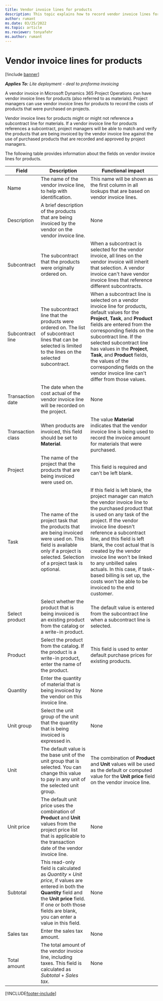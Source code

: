 ```yaml
---
title: Vendor invoice lines for products
description: This topic explains how to record vendor invoice lines for products and use the different fields to record product purchases from vendors.
author: rumant
ms.date: 03/25/2022
ms.topic: article
ms.reviewer: tonyafehr 
ms.author: rumant
---
```


# Vendor invoice lines for products

[!include [banner](../../includes/dataverse-preview.md)]

_**Applies To:** Lite deployment - deal to proforma invoicing_

A vendor invoice in Microsoft Dynamics 365 Project Operations can have vendor invoice lines for products (also referred to as materials). Project managers can use vendor invoice lines for products to record the costs of products that were purchased on projects.

Vendor invoice lines for products might or might not reference a subcontract line for materials. If a vendor invoice line for products references a subcontract, project managers will be able to match and verify the products that are being invoiced by the vendor invoice line against the use of purchased products that are recorded and approved by project managers.

The following table provides information about the fields on vendor invoice lines for products.

| Field | Description | Functional impact |
| --- | --- | --- |
| Name | The name of the vendor invoice line, to help with identification. | This name will be shown as the first column in all lookups that are based on vendor invoice lines. |
| Description | A brief description of the products that are being invoiced by the vendor on the vendor invoice line. | None |
| Subcontract | The subcontract that the products were originally ordered on. | When a subcontract is selected for the vendor invoice, all lines on the vendor invoice will inherit that selection. A vendor invoice can't have vendor invoice lines that reference different subcontracts. |
| Subcontract line | The subcontract line that the products were ordered on. The list of subcontract lines that can be selected is limited to the lines on the selected subcontract. | When a subcontract line is selected on a vendor invoice line for products, default values for the **Project**, **Task**, and **Product** fields are entered from the corresponding fields on the subcontract line. If the selected subcontract line has values in the **Project**, **Task**, and **Product** fields, the values of the corresponding fields on the vendor invoice line can't differ from those values. |
| Transaction date | The date when the cost actual of the vendor invoice line will be recorded on the project. | None|
| Transaction class | When products are invoiced, this field should be set to **Material**. | The value **Material** indicates that the vendor invoice line is being used to record the invoice amount for materials that were purchased. |
| Project | The name of the project that the products that are being invoiced were used on. | This field is required and can't be left blank. |
| Task | The name of the project task that the products that are being invoiced were used on. This field is available only if a project is selected. Selection of a project task is optional. | If this field is left blank, the project manager can match the vendor invoice line to the purchased product that is used on any task of the project. If the vendor invoice line doesn't reference a subcontract line, and this field is left blank, the cost actual that is created by the vendor invoice line won't be linked to any unbilled sales actuals. In this case, if task-based billing is set up, the costs won't be able to be invoiced to the end customer. |
| Select product | Select whether the product that is being invoiced is an existing product from the catalog or a write-in product. | The default value is entered from the subcontract line when a subcontract line is selected. |
| Product | Select the product from the catalog. If the product is a write-in product, enter the name of the product. | This field is used to enter default purchase prices for existing products. |
| Quantity | Enter the quantity of material that is being invoiced by the vendor on this invoice line. | None |
| Unit group | Select the unit group of the unit that the quantity that is being invoiced is expressed in. | None |
| Unit | The default value is the base unit of the unit group that is selected. You can change this value to pay in any unit of the selected unit group. | The combination of **Product** and **Unit** values will be used as the default or computed value for the **Unit price** field on the vendor invoice line. |
| Unit price | The default unit price uses the combination of **Product** and **Unit** values from the project price list that is applicable to the transaction date of the vendor invoice line. | None |
| Subtotal | This read-only field is calculated as *Quantity* &times; *Unit price*, if values are entered in both the **Quantity** field and the **Unit price** field. If one or both those fields are blank, you can enter a value in this field. | None |
| Sales tax | Enter the sales tax amount. | None |
| Total amount | The total amount of the vendor invoice line, including taxes. This field is calculated as *Subtotal* + *Sales tax*. | None |

[!INCLUDE[footer-include](../../includes/footer-banner.md)]
